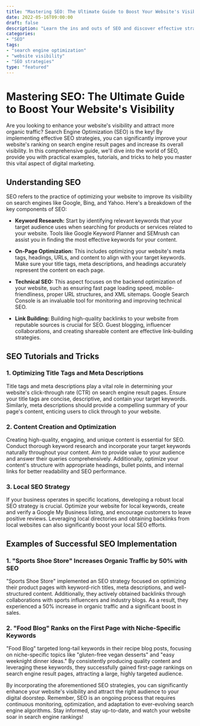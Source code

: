 ```yaml
--- 
title: "Mastering SEO: The Ultimate Guide to Boost Your Website's Visibility" 
date: 2022-05-16T09:00:00 
draft: false 
description: "Learn the ins and outs of SEO and discover effective strategies to improve your website's ranking on search engines."
categories: 
- "SEO" 
tags: 
- "search engine optimization" 
- "website visibility" 
- "SEO strategies" 
type: "featured" 
--- 
```


# Mastering SEO: The Ultimate Guide to Boost Your Website's Visibility

Are you looking to enhance your website's visibility and attract more organic traffic? Search Engine Optimization (SEO) is the key! By implementing effective SEO strategies, you can significantly improve your website's ranking on search engine result pages and increase its overall visibility. In this comprehensive guide, we'll dive into the world of SEO, provide you with practical examples, tutorials, and tricks to help you master this vital aspect of digital marketing.

## Understanding SEO

SEO refers to the practice of optimizing your website to improve its visibility on search engines like Google, Bing, and Yahoo. Here's a breakdown of the key components of SEO:

- **Keyword Research:** Start by identifying relevant keywords that your target audience uses when searching for products or services related to your website. Tools like Google Keyword Planner and SEMrush can assist you in finding the most effective keywords for your content.

- **On-Page Optimization:** This includes optimizing your website's meta tags, headings, URLs, and content to align with your target keywords. Make sure your title tags, meta descriptions, and headings accurately represent the content on each page.

- **Technical SEO:** This aspect focuses on the backend optimization of your website, such as ensuring fast page loading speed, mobile-friendliness, proper URL structures, and XML sitemaps. Google Search Console is an invaluable tool for monitoring and improving technical SEO.

- **Link Building:** Building high-quality backlinks to your website from reputable sources is crucial for SEO. Guest blogging, influencer collaborations, and creating shareable content are effective link-building strategies.

## SEO Tutorials and Tricks

### 1. Optimizing Title Tags and Meta Descriptions

Title tags and meta descriptions play a vital role in determining your website's click-through rate (CTR) on search engine result pages. Ensure your title tags are concise, descriptive, and contain your target keywords. Similarly, meta descriptions should provide a compelling summary of your page's content, enticing users to click through to your website.

### 2. Content Creation and Optimization

Creating high-quality, engaging, and unique content is essential for SEO. Conduct thorough keyword research and incorporate your target keywords naturally throughout your content. Aim to provide value to your audience and answer their queries comprehensively. Additionally, optimize your content's structure with appropriate headings, bullet points, and internal links for better readability and SEO performance.

### 3. Local SEO Strategy

If your business operates in specific locations, developing a robust local SEO strategy is crucial. Optimize your website for local keywords, create and verify a Google My Business listing, and encourage customers to leave positive reviews. Leveraging local directories and obtaining backlinks from local websites can also significantly boost your local SEO efforts.

## Examples of Successful SEO Implementation

### 1. "Sports Shoe Store" Increases Organic Traffic by 50% with SEO

"Sports Shoe Store" implemented an SEO strategy focused on optimizing their product pages with keyword-rich titles, meta descriptions, and well-structured content. Additionally, they actively obtained backlinks through collaborations with sports influencers and industry blogs. As a result, they experienced a 50% increase in organic traffic and a significant boost in sales.

### 2. "Food Blog" Ranks on the First Page with Niche-Specific Keywords

"Food Blog" targeted long-tail keywords in their recipe blog posts, focusing on niche-specific topics like "gluten-free vegan desserts" and "easy weeknight dinner ideas." By consistently producing quality content and leveraging these keywords, they successfully gained first-page rankings on search engine result pages, attracting a large, highly targeted audience.

By incorporating the aforementioned SEO strategies, you can significantly enhance your website's visibility and attract the right audience to your digital doorstep. Remember, SEO is an ongoing process that requires continuous monitoring, optimization, and adaptation to ever-evolving search engine algorithms. Stay informed, stay up-to-date, and watch your website soar in search engine rankings!
